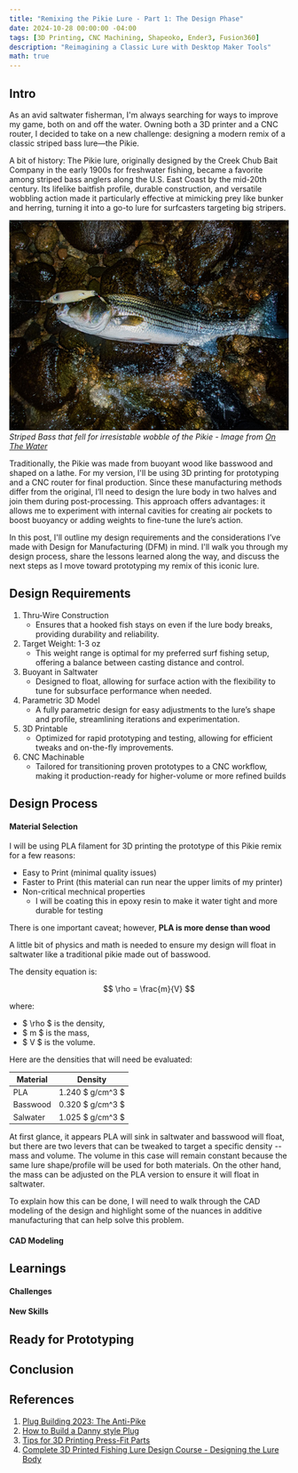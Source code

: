 ```yaml
---
title: "Remixing the Pikie Lure - Part 1: The Design Phase"
date: 2024-10-28 00:00:00 -04:00
tags: [3D Printing, CNC Machining, Shapeoko, Ender3, Fusion360]
description: "Reimagining a Classic Lure with Desktop Maker Tools"
math: true
---
```


## Intro
As an avid saltwater fisherman, I'm always searching for ways to improve my game, both on and off the water. Owning both a 3D printer and a CNC router, I decided to take on a new challenge: designing a modern remix of a classic striped bass lure—the Pikie.

A bit of history: The Pikie lure, originally designed by the Creek Chub Bait Company in the early 1900s for freshwater fishing, became a favorite among striped bass anglers along the U.S. East Coast by the mid-20th century. Its lifelike baitfish profile, durable construction, and versatile wobbling action made it particularly effective at mimicking prey like bunker and herring, turning it into a go-to lure for surfcasters targeting big stripers.

![Pikie Lure Prototype](assets/img/pikie-lure/Original-pikie-striper.jpg)
*Striped Bass that fell for irresistable wobble of the Pikie - Image from [On The Water](https://onthewater.com/choose-the-right-striper-plug)*

Traditionally, the Pikie was made from buoyant wood like basswood and shaped on a lathe. For my version, I'll be using 3D printing for prototyping and a CNC router for final production. Since these manufacturing methods differ from the original, I’ll need to design the lure body in two halves and join them during post-processing. This approach offers advantages: it allows me to experiment with internal cavities for creating air pockets to boost buoyancy or adding weights to fine-tune the lure’s action.

In this post, I'll outline my design requirements and the considerations I’ve made with Design for Manufacturing (DFM) in mind. I'll walk you through my design process, share the lessons learned along the way, and discuss the next steps as I move toward prototyping my remix of this iconic lure.

## Design Requirements
1. Thru-Wire Construction
   - Ensures that a hooked fish stays on even if the lure body breaks, providing durability and reliability.
2. Target Weight: 1-3 oz
   - This weight range is optimal for my preferred surf fishing setup, offering a balance between casting distance and control.
3. Buoyant in Saltwater
   - Designed to float, allowing for surface action with the flexibility to tune for subsurface performance when needed.
4. Parametric 3D Model
   - A fully parametric design for easy adjustments to the lure’s shape and profile, streamlining iterations and experimentation.
5. 3D Printable
   - Optimized for rapid prototyping and testing, allowing for efficient tweaks and on-the-fly improvements.
6. CNC Machinable
   - Tailored for transitioning proven prototypes to a CNC workflow, making it production-ready for higher-volume or more refined builds

## Design Process
#### Material Selection
I will be using PLA filament for 3D printing the prototype of this Pikie remix for a few reasons:
- Easy to Print (minimal quality issues)
- Faster to Print (this material can run near the upper limits of my printer)
- Non-critical mechnical properties 
  - I will be coating this in epoxy resin to make it water tight and more durable for testing

There is one important caveat; however, **PLA is more dense than wood**

A little bit of physics and math is needed to ensure my design will float in saltwater like a traditional pikie made out of basswood.

The density equation is:

$$
\rho = \frac{m}{V}
$$

where:
- $ \rho $ is the density,
- $ m $ is the mass,
- $ V $ is the volume.

Here are the densities that will need be evaluated:

| Material | Density          |
| -------- | ---------------- |
| PLA      | 1.240 $ g/cm^3 $ |
| Basswood | 0.320 $ g/cm^3 $ |
| Salwater | 1.025 $ g/cm^3 $ |

At first glance, it appears PLA will sink in saltwater and basswood will float, but there are two levers that can be tweaked to target a specific density -- mass and volume. The volume in this case will remain constant because the same lure shape/profile will be used for both materials.  On the other hand, the mass can be adjusted on the PLA version to ensure it will float in saltwater. 

To explain how this can be done, I will need to walk through the CAD modeling of the design and highlight some of the nuances in additive manufacturing that can help solve this problem.

#### CAD Modeling
## Learnings
#### Challenges
#### New Skills
## Ready for Prototyping
<!-- Final Design -->
<!-- Next Post Tease -->
## Conclusion
<!-- encourage comments for feedback/questions
invite engagement - ask if anyone has remixed this or similar -->

## References
1. [Plug Building 2023: The Anti-Pike](https://www.thefisherman.com/article/plug-building-2023-the-anti-pike/)
2. [How to Build a Danny style Plug](https://www.stripers247.com/media/categories/how-to-build-a-danny-style-plug.7/)
3. [Tips for 3D Printing Press-Fit Parts](https://makezine.com/article/digital-fabrication/3d-printing-workshop/tips-3d-printing-press-fit-parts/)
4. [Complete 3D Printed Fishing Lure Design Course - Designing the Lure Body](https://youtu.be/7JGIUfx0y8I?si=sHJDN0qpQfNqf2Qc)
